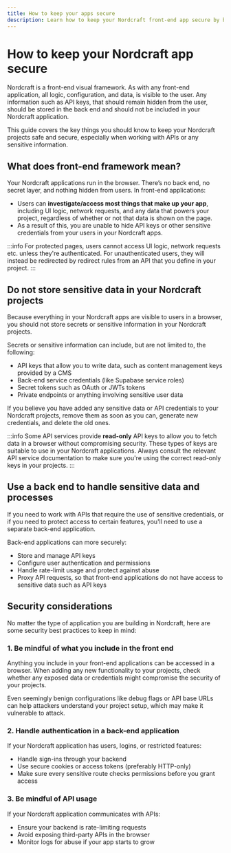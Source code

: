 ```yaml
---
title: How to keep your apps secure
description: Learn how to keep your Nordcraft front-end app secure by being mindful of exposing secret API credentials and other sensitive data.
---
```


# How to keep your Nordcraft app secure

Nordcraft is a front-end visual framework. As with any front-end application, all logic, configuration, and data, is visible to the user. Any information such as API keys, that should remain hidden from the user, should be stored in the back end and should not be included in your Nordcraft application.

This guide covers the key things you should know to keep your Nordcraft projects safe and secure, especially when working with APIs or any sensitive information.

## What does front-end framework mean?

Your Nordcraft applications run in the browser. There’s no back end, no secret layer, and nothing hidden from users. In front-end applications:

- Users can **investigate/access most things that make up your app**, including UI logic, network requests, and any data that powers your project, regardless of whether or not that data is shown on the page.
- As a result of this, you are unable to hide API keys or other sensitive credentials from your users in your Nordcraft apps.

:::info
For protected pages, users cannot access UI logic, network requests etc. unless they're authenticated. For unauthenticated users, they will instead be redirected by redirect rules from an API that you define in your project.
:::

## Do not store sensitive data in your Nordcraft projects

Because everything in your Nordcraft apps are visible to users in a browser, you should not store secrets or sensitive information in your Nordcraft projects.

Secrets or sensitive information can include, but are not limited to, the following:

- API keys that allow you to write data, such as content management keys provided by a CMS
- Back-end service credentials (like Supabase service roles)
- Secret tokens such as OAuth or JWTs tokens
- Private endpoints or anything involving sensitive user data

If you believe you have added any sensitive data or API credentials to your Nordcraft projects, remove them as soon as you can, generate new credentials, and delete the old ones.

:::info
Some API services provide **read-only** API keys to allow you to fetch data in a browser without compromising security. These types of keys are suitable to use in your Nordcraft applications. Always consult the relevant API service documentation to make sure you're using the correct read-only keys in your projects.
:::

## Use a back end to handle sensitive data and processes

If you need to work with APIs that require the use of sensitive credentials, or if you need to protect access to certain features, you'll need to use a separate back-end application.

Back-end applications can more securely:

- Store and manage API keys
- Configure user authentication and permissions
- Handle rate-limit usage and protect against abuse
- Proxy API requests, so that front-end applications do not have access to sensitive data such as API keys

## Security considerations

No matter the type of application you are building in Nordcraft, here are some security best practices to keep in mind:

### 1. Be mindful of what you include in the front end

Anything you include in your front-end applications can be accessed in a browser. When adding any new functionality to your projects, check whether any exposed data or credentials might compromise the security of your projects.

Even seemingly benign configurations like debug flags or API base URLs can help attackers understand your project setup, which may make it vulnerable to attack.

### 2. Handle authentication in a back-end application

If your Nordcraft application has users, logins, or restricted features:

- Handle sign-ins through your backend
- Use secure cookies or access tokens (preferably HTTP-only)
- Make sure every sensitive route checks permissions before you grant access

### 3. Be mindful of API usage

If your Nordcraft application communicates with APIs:

- Ensure your backend is rate-limiting requests
- Avoid exposing third-party APIs in the browser
- Monitor logs for abuse if your app starts to grow

